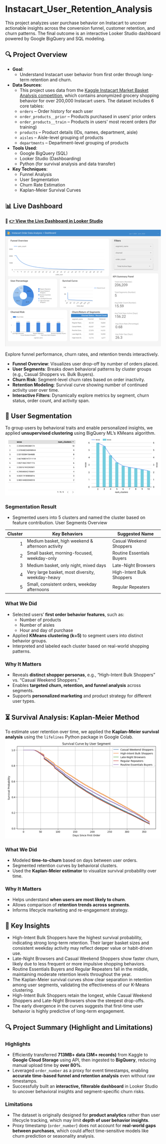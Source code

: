 # Instacart_User_Retention_Analysis

This project analyzes user purchase behavior on Instacart to uncover actionable insights across the conversion funnel, customer retention, and churn patterns. The final outcome is an interactive Looker Studio dashboard powered by Google BigQuery and SQL modeling.

## 🔍 Project Overview

- **Goal**:
  - Understand Instacart user behavior from first order through long-term retention and churn.
- **Data Sources**:
  - This project uses data from the [Kaggle Instacart Market Basket Analysis competition](https://www.kaggle.com/datasets/psparks/instacart-market-basket-analysis), which contains anonymized grocery shopping behavior for over 200,000 Instacart users. The dataset includes 6 core tables:
  - `orders` – Order history for each user  
  - `order_products__prior` – Products purchased in users’ prior orders  
  - `order_products__train` – Products in users' most recent orders (for training)  
  - `products` – Product details (IDs, names, department, aisle)  
  - `aisles` – Aisle-level grouping of products  
  - `departments` – Department-level grouping of products
- **Tools Used**: 
  - Google BigQuery (SQL)
  - Looker Studio (Dashboarding)
  - Python (for survival analysis and data transfer)
- **Key Techniques**:
  - Funnel Analysis
  - User Segmentation
  - Churn Rate Estimation
  - Kaplan-Meier Survival Curves

## 📊 Live Dashboard

🔗 **[👉 View the Live Dashboard in Looker Studio](https://lookerstudio.google.com/reporting/be935d0a-10e1-4bcb-956a-df4bf746c59a)**

[![Dashboard Preview](./screenshot/Dashboard.png)](https://lookerstudio.google.com/reporting/be935d0a-10e1-4bcb-956a-df4bf746c59a)


Explore funnel performance, churn rates, and retention trends interactively.

- **Funnel Overview**: Visualizes user drop-off by number of orders placed.
- **User Segments**: Breaks down behavioral patterns by cluster groups (e.g., Casual Shoppers vs. Bulk Buyers).
- **Churn Risk**: Segment-level churn rates based on order inactivity.
- **Retention Modeling**: Survival curve showing number of continued activity user over time.
- **Interactive Filters**: Dynamically explore metrics by segment, churn status, order count, and activity span.

## 🧩 User Segmentation

To group users by behavioral traits and enable personalized insights, we applied **unsupervised clustering** using BigQuery ML’s KMeans algorithm.
![K-Means Model](./screenshot/KMeans.png)

### Segmentation Result
- Segmented users into 5 clusters and named the cluster based on feature contribution.
User Segments Overview

| Cluster | Key Behaviors                                      | Suggested Name                  |
|--------:|----------------------------------------------------|----------------------------------|
| 1       | Medium basket, high weekend & afternoon activity   | Casual Weekend Shoppers         |
| 2       | Small basket, morning-focused, weekday-only        | Routine Essentials Buyers       |
| 3       | Medium basket, only night, mixed days              | Late-Night Browsers             |
| 4       | Very large basket, most diversity, weekday-heavy   | High-Intent Bulk Shoppers       |
| 5       | Small, consistent orders, weekday afternoons       | Regular Repeaters               |


### What We Did
- Selected users’ **first order behavior features**, such as:
  - Number of products
  - Number of aisles
  - Hour and day of purchase
- Applied **KMeans clustering (k=5)** to segment users into distinct behavior groups.
- Interpreted and labeled each cluster based on real-world shopping patterns.

### Why It Matters
- Reveals **distinct shopper personas**, e.g., “High-Intent Bulk Shoppers” vs. “Casual Weekend Shoppers.”
- Enables **targeted churn, retention, and funnel analysis** across segments.
- Supports **personalized marketing** and product strategy for different user types.

## ⏳ Survival Analysis: Kaplan-Meier Method

To estimate user retention over time, we applied the **Kaplan-Meier survival analysis** using the `lifelines` Python package in Google Colab.
![Kaplan-Meier Result](./screenshot/KaplanMeier.png)

### What We Did
- Modeled **time-to-churn** based on days between user orders.
- Segmented retention curves by behavioral clusters.
- Used the **Kaplan-Meier estimator** to visualize survival probability over time.

### Why It Matters
- Helps understand **when users are most likely to churn**.
- Allows comparison of **retention trends across segments**.
- Informs lifecycle marketing and re-engagement strategy.

## 🧠 Key Insights

- High-Intent Bulk Shoppers have the highest survival probability, indicating strong long-term retention. Their larger basket sizes and consistent weekday activity may reflect deeper value or habit-driven use.
- Late-Night Browsers and Casual Weekend Shoppers show faster churn, likely due to less frequent or more impulsive shopping behaviors.
- Routine Essentials Buyers and Regular Repeaters fall in the middle, maintaining moderate retention levels throughout the year.
- The Kaplan-Meier survival curves show clear separation in retention among user segments, validating the effectiveness of our K-Means clustering.
- High-Intent Bulk Shoppers retain the longest, while Casual Weekend Shoppers and Late-Night Browsers show the steepest drop-offs.
- The early divergence in the curves suggests that first-time user behavior is highly predictive of long-term engagement.


## 🔍 Project Summary (Highlight and Limitations)

### Highlights
- Efficiently transferred **713MB+ data (3M+ records)** from Kaggle to **Google Cloud Storage** using API, then ingested to **BigQuery**, reducing manual upload time by **over 80%**.
- Leveraged `order_number` as a proxy for event timestamps, enabling **accurate time-based funnel and retention analysis** even without raw timestamps.
- Successfully built an **interactive, filterable dashboard** in Looker Studio to uncover behavioral insights and segment-specific churn risks.

### Limitations
- The dataset is originally designed for **product analytics** rather than user lifecycle tracking, which may limit **depth of user behavior insights**.
- Proxy timestamp (`order_number`) does not account for **real-world gaps between purchases**, which could affect time-sensitive models like churn prediction or seasonality analysis.

